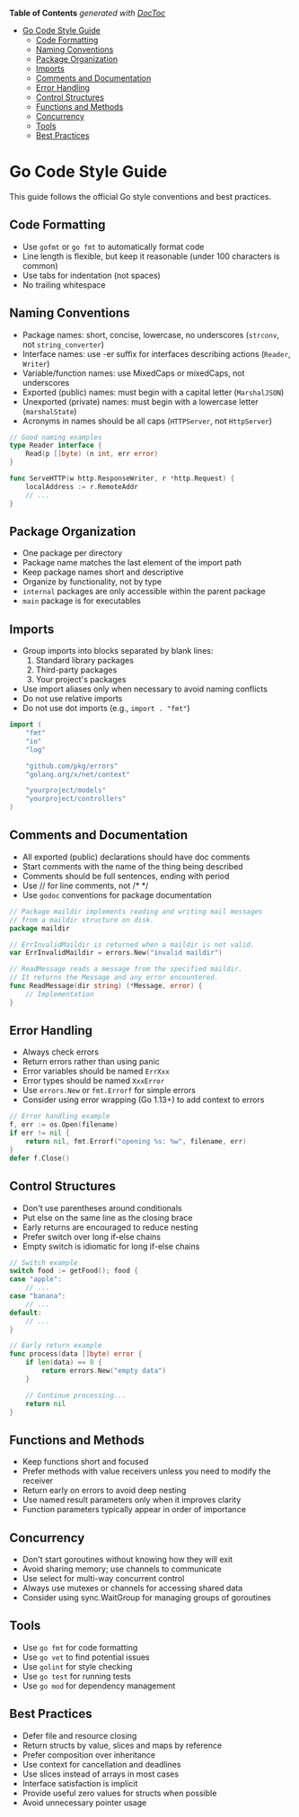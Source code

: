 <!-- START doctoc generated TOC please keep comment here to allow auto update -->
<!-- DON'T EDIT THIS SECTION, INSTEAD RE-RUN doctoc TO UPDATE -->
**Table of Contents**  *generated with [DocToc](https://github.com/thlorenz/doctoc)*

- [Go Code Style Guide](#go-code-style-guide)
  - [Code Formatting](#code-formatting)
  - [Naming Conventions](#naming-conventions)
  - [Package Organization](#package-organization)
  - [Imports](#imports)
  - [Comments and Documentation](#comments-and-documentation)
  - [Error Handling](#error-handling)
  - [Control Structures](#control-structures)
  - [Functions and Methods](#functions-and-methods)
  - [Concurrency](#concurrency)
  - [Tools](#tools)
  - [Best Practices](#best-practices)

<!-- END doctoc generated TOC please keep comment here to allow auto update -->

# Go Code Style Guide

This guide follows the official Go style conventions and best practices.

## Code Formatting

- Use `gofmt` or `go fmt` to automatically format code
- Line length is flexible, but keep it reasonable (under 100 characters is common)
- Use tabs for indentation (not spaces)
- No trailing whitespace

## Naming Conventions

- Package names: short, concise, lowercase, no underscores (`strconv`, not `string_converter`)
- Interface names: use -er suffix for interfaces describing actions (`Reader`, `Writer`)
- Variable/function names: use MixedCaps or mixedCaps, not underscores
- Exported (public) names: must begin with a capital letter (`MarshalJSON`)
- Unexported (private) names: must begin with a lowercase letter (`marshalState`)
- Acronyms in names should be all caps (`HTTPServer`, not `HttpServer`)

```go
// Good naming examples
type Reader interface {
    Read(p []byte) (n int, err error)
}

func ServeHTTP(w http.ResponseWriter, r *http.Request) {
    localAddress := r.RemoteAddr
    // ...
}
```

## Package Organization

- One package per directory
- Package name matches the last element of the import path
- Keep package names short and descriptive
- Organize by functionality, not by type
- `internal` packages are only accessible within the parent package
- `main` package is for executables

## Imports

- Group imports into blocks separated by blank lines:
  1. Standard library packages
  2. Third-party packages
  3. Your project's packages
- Use import aliases only when necessary to avoid naming conflicts
- Do not use relative imports
- Do not use dot imports (e.g., `import . "fmt"`)

```go
import (
    "fmt"
    "io"
    "log"

    "github.com/pkg/errors"
    "golang.org/x/net/context"

    "yourproject/models"
    "yourproject/controllers"
)
```

## Comments and Documentation

- All exported (public) declarations should have doc comments
- Start comments with the name of the thing being described
- Comments should be full sentences, ending with period
- Use // for line comments, not /* */  <!-- markdownlint-disable-line MD037 -->
- Use `godoc` conventions for package documentation

```go
// Package maildir implements reading and writing mail messages
// from a maildir structure on disk.
package maildir

// ErrInvalidMaildir is returned when a maildir is not valid.
var ErrInvalidMaildir = errors.New("invalid maildir")

// ReadMessage reads a message from the specified maildir.
// It returns the Message and any error encountered.
func ReadMessage(dir string) (*Message, error) {
    // Implementation
}
```

## Error Handling

- Always check errors
- Return errors rather than using panic
- Error variables should be named `ErrXxx`
- Error types should be named `XxxError`
- Use `errors.New` or `fmt.Errorf` for simple errors
- Consider using error wrapping (Go 1.13+) to add context to errors

```go
// Error handling example
f, err := os.Open(filename)
if err != nil {
    return nil, fmt.Errorf("opening %s: %w", filename, err)
}
defer f.Close()
```

## Control Structures

- Don't use parentheses around conditionals
- Put else on the same line as the closing brace
- Early returns are encouraged to reduce nesting
- Prefer switch over long if-else chains
- Empty switch is idiomatic for long if-else chains

```go
// Switch example
switch food := getFood(); food {
case "apple":
    // ...
case "banana":
    // ...
default:
    // ...
}

// Early return example
func process(data []byte) error {
    if len(data) == 0 {
        return errors.New("empty data")
    }

    // Continue processing...
    return nil
}
```

## Functions and Methods

- Keep functions short and focused
- Prefer methods with value receivers unless you need to modify the receiver
- Return early on errors to avoid deep nesting
- Use named result parameters only when it improves clarity
- Function parameters typically appear in order of importance

## Concurrency

- Don't start goroutines without knowing how they will exit
- Avoid sharing memory; use channels to communicate
- Use select for multi-way concurrent control
- Always use mutexes or channels for accessing shared data
- Consider using sync.WaitGroup for managing groups of goroutines

## Tools

- Use `go fmt` for code formatting
- Use `go vet` to find potential issues
- Use `golint` for style checking
- Use `go test` for running tests
- Use `go mod` for dependency management

## Best Practices

- Defer file and resource closing
- Return structs by value, slices and maps by reference
- Prefer composition over inheritance
- Use context for cancellation and deadlines
- Use slices instead of arrays in most cases
- Interface satisfaction is implicit
- Provide useful zero values for structs when possible
- Avoid unnecessary pointer usage
